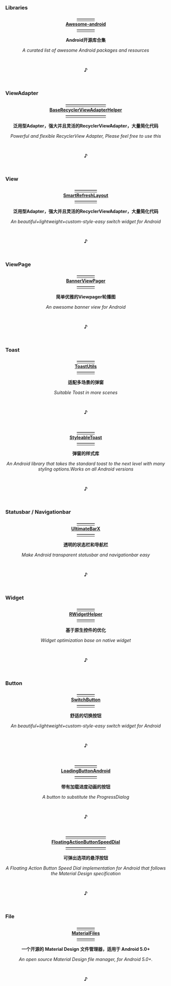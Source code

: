### Libraries
  <p align="center">
  <a href="https://snowdream86.gitbooks.io/awesome-android/content">
                                                    <b>————<br>Awesome-android<br>————</b>
  </a></p>
  <p align="center">                                      <b>Android开源库合集</b></p>
  <p align="center">                     <i>A curated list of awesome Android packages and resources</i></p>
  <br><p align="center"><b>♪</b></p><br>


### ViewAdapter
  <p align="center"><a href="https://github.com/CymChad/BaseRecyclerViewAdapterHelper">
                                                <b>—————————<br>BaseRecyclerViewAdapterHelper<br>—————————</b>
  </a></p>
  <p align="center">                         <b>泛用型Adapter，强大并且灵活的RecyclerViewAdapter，大量简化代码</b></p>
  <p align="center">                    <i>Powerful and flexible RecyclerView Adapter, Please feel free to use this</i></p>
  <br><p align="center"><b>♪</b></p><br>


### View
  <p align="center"><a href="https://github.com/scwang90/SmartRefreshLayout">
                                                     <b>—————<br>SmartRefreshLayout<br>—————</b>
  </a></p>
  <p align="center">                      <b>泛用型Adapter，强大并且灵活的RecyclerViewAdapter，大量简化代码 </b></p>
  <p align="center">                   <i>An beautiful+lightweight+custom-style-easy switch widget for Android</i></p>
  <br><p align="center"><b>♪</b></p><br>


### ViewPage
  <p align="center"><a href="https://github.com/zhpanvip/BannerViewPager">
                                                      <b>————<br>BannerViewPager<br>————</b>
  </a></p>
  <p align="center">                                      <b>简单优雅的Viewpager轮播图</b></p>
  <p align="center">                                 <i>An awesome banner view for Android</i></p>
  <br><p align="center"><b>♪</b></p><br>
  


### Toast
  <p align="center"><a href="https://github.com/getActivity/ToastUtils">
                                                         <b>————<br>ToastUtils<br>————</b>
  </a></p>
  <p align="center">                                         <b>适配多场景的弹窗</b></p>
  <p align="center">                                 <i>Suitable Toast in more scenes</i></p>
  <br><p align="center"><b>♪</b></p><br>
  

  <p align="center"><a href="https://github.com/Muddz/StyleableToast">
                                                       <b>————<br>StyleableToast<br>————</b>
  </a></p>
  <p align="center">                                           <b>弹窗的样式库</b></p>
  <p align="center">
           <i>An Android library that takes the standard toast to the next level with many styling options.Works on all Android versions</i></p>
  <br><p align="center"><b>♪</b></p><br>


### Statusbar / Navigationbar
  <p align="center"><a href="https://github.com/Zackratos/UltimateBarX">
                                                         <b>————<br>UltimateBarX<br>————</b>
  </a></p>
  <p align="center">                                        <b>透明的状态栏和导航栏</b></p>
  <p align="center">                        <i>Make Android transparent statusbar and navigationbar easy</i></p>
  <br><p align="center"><b>♪</b></p><br>
  
  
### Widget
  <p align="center"><a href="https://github.com/RuffianZhong/RWidgetHelper">
                                                          <b>————<br>RWidgetHelper<br>————</b>
  </a></p>
  <p align="center">                                           <b>基于原生控件的优化</b></p>
  <p align="center">                               <i>Widget optimization base on native widget</i></p>
  <br><p align="center"><b>♪</b></p><br>


### Button
  <p align="center"><a href="https://github.com/zcweng/SwitchButton">
                                                          <b>————<br>SwitchButton<br>————</b>
  </a></p>
  <p align="center">                                            <b>舒适的切换按钮</b></p>
  <p align="center">                  <i>An beautiful+lightweight+custom-style-easy switch widget for Android</i></p>
  <br><p align="center"><b>♪</b></p><br>


  <p align="center"><a href="https://github.com/leandroBorgesFerreira/LoadingButtonAndroid">
                                                       <b>—————<br>LoadingButtonAndroid<br>—————</b>
  </a></p>
  <p align="center">                                         <b>带有加载进度动画的按钮</b></p>
  <p align="center">                                <i>A button to substitute the ProgressDialog</i></p>
  <br><p align="center"><b>♪</b></p><br>
  
  
  <p align="center"><a href="https://github.com/leinardi/FloatingActionButtonSpeedDial">
                                                  <b>—————————<br>FloatingActionButtonSpeedDial<br>—————————</b>
  </a></p>
  <p align="center">                                         <b>可弹出选项的悬浮按钮</b></p>
  <p align="center">     <i>A Floating Action Button Speed Dial implementation for Android that follows the Material Design specification</i></p>
  <br><p align="center"><b>♪</b></p><br>


### File
  <p align="center"><a href="https://github.com/zhanghai/MaterialFiles">
                                                         <b>————<br>MaterialFiles<br>————</b>
  </a></p>
  <p align="center">                         <b>一个开源的 Material Design 文件管理器，适用于 Android 5.0+</b></p>
  <p align="center">                       <i>An open source Material Design file manager, for Android 5.0+.</i></p>
  <br><p align="center"><b>♪</b></p><br>
  
